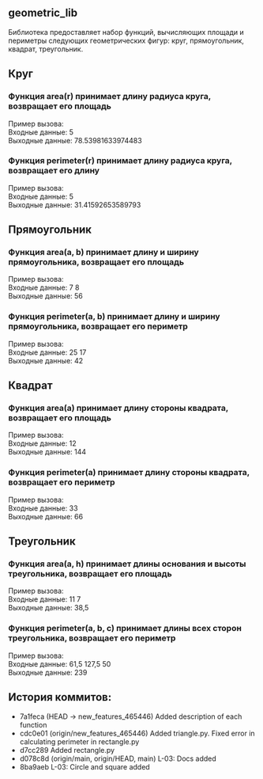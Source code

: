 ## geometric_lib  
Библиотека предоставляет набор функций, вычисляющих площади и периметры следующих геометрических фигур: круг, прямоугольник, квадрат, треугольник.  

## Круг
### Функция area(r) принимает длину радиуса круга, возвращает его площадь
Пример вызова:  
Входные данные: 5  
Выходные данные: 78.53981633974483

### Функция perimeter(r) принимает длину радиуса круга, возвращает его длину
Пример вызова:  
Входные данные: 5  
Выходные данные: 31.41592653589793

## Прямоугольник
### Функция area(a, b) принимает длину и ширину прямоугольника, возвращает его площадь
Пример вызова:  
Входные данные: 7 8  
Выходные данные: 56

### Функция perimeter(a, b) принимает длину и ширину прямоугольника, возвращает его периметр
Пример вызова:  
Входные данные: 25 17  
Выходные данные: 42

## Квадрат
### Функция area(a) принимает длину стороны квадрата, возвращает его площадь
Пример вызова:  
Входные данные: 12  
Выходные данные: 144

### Функция perimeter(a) принимает длину стороны квадрата, возвращает его периметр
Пример вызова:  
Входные данные: 33  
Выходные данные: 66

## Треугольник
### Функция area(a, h) принимает длины основания и высоты треугольника, возвращает его площадь
Пример вызова:  
Входные данные: 11 7  
Выходные данные: 38,5

### Функция perimeter(a, b, c) принимает длины всех сторон треугольника, возвращает его периметр
Пример вызова:  
Входные данные: 61,5 127,5 50  
Выходные данные: 239

## История коммитов:
* 7a1feca (HEAD -> new_features_465446) Added description of each function
* cdc0e01 (origin/new_features_465446) Added triangle.py. Fixed error in calculating perimeter in rectangle.py
* d7cc289 Added rectangle.py
* d078c8d (origin/main, origin/HEAD, main) L-03: Docs added
* 8ba9aeb L-03: Circle and square added
